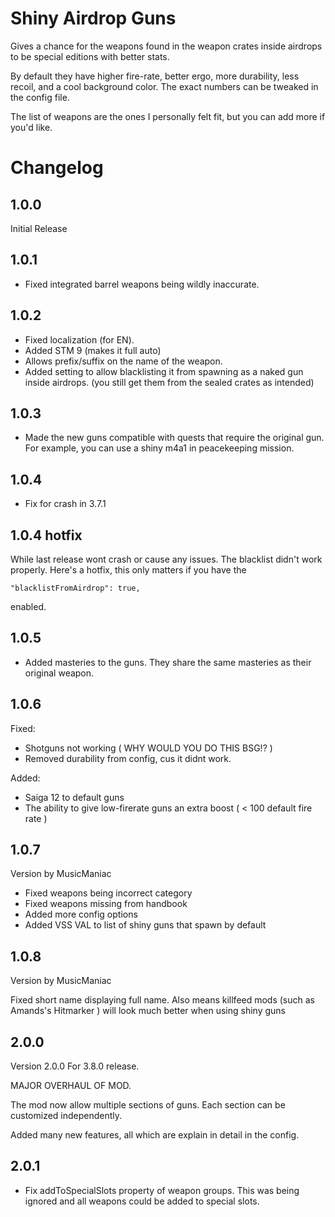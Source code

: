 # Shiny Airdrop Guns
Gives a chance for the weapons found in the weapon crates inside airdrops to be special editions with better stats.

By default they have higher fire-rate, better ergo, more durability, less recoil, and a cool background color. The exact numbers can be tweaked in the config file.

The list of weapons are the ones I personally felt fit, but you can add more if you'd like.

# Changelog
## 1.0.0
Initial Release

## 1.0.1
- Fixed integrated barrel weapons being wildly inaccurate.

## 1.0.2
- Fixed localization (for EN).
- Added STM 9 (makes it full auto)
- Allows prefix/suffix on the name of the weapon.
- Added setting to allow blacklisting it from spawning as a naked gun inside airdrops. (you still get them from the sealed crates as intended)

## 1.0.3
- Made the new guns compatible with quests that require the original gun. For example, you can use a shiny m4a1 in peacekeeping mission.

## 1.0.4
- Fix for crash in 3.7.1
## 1.0.4 hotfix

While last release wont crash or cause any issues. The blacklist didn't work properly. Here's a hotfix, this only matters if you have the
```
"blacklistFromAirdrop": true,
```
enabled.

## 1.0.5
- Added masteries to the guns. They share the same masteries as their original weapon.

## 1.0.6
Fixed:
- Shotguns not working ( WHY WOULD YOU DO THIS BSG!? )
- Removed durability from config, cus it didnt work.


Added:
- Saiga 12 to default guns
- The ability to give low-firerate guns an extra boost ( < 100 default fire rate )

## 1.0.7
Version by MusicManiac

- Fixed weapons being incorrect category
- Fixed weapons missing from handbook
- Added more config options
- Added VSS VAL to list of shiny guns that spawn by default

## 1.0.8
Version by MusicManiac

Fixed short name displaying full name. Also means killfeed mods (such as Amands's Hitmarker ) will look much better when using shiny guns

## 2.0.0
Version 2.0.0 For 3.8.0 release.

MAJOR OVERHAUL OF MOD.

The mod now allow multiple sections of guns. Each section can be customized independently.

Added many new features, all which are explain in detail in the config.

## 2.0.1

- Fix addToSpecialSlots property of weapon groups. This was being ignored and all weapons could be added to special slots.